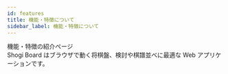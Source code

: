 ```yaml
---
id: features
title: 機能・特徴について
sidebar_label: 機能・特徴について
---
```


機能・特徴の紹介ページ<br>Shogi Board はブラウザで動く将棋盤、検討や棋譜並べに最適な Web アプリケーションです。
